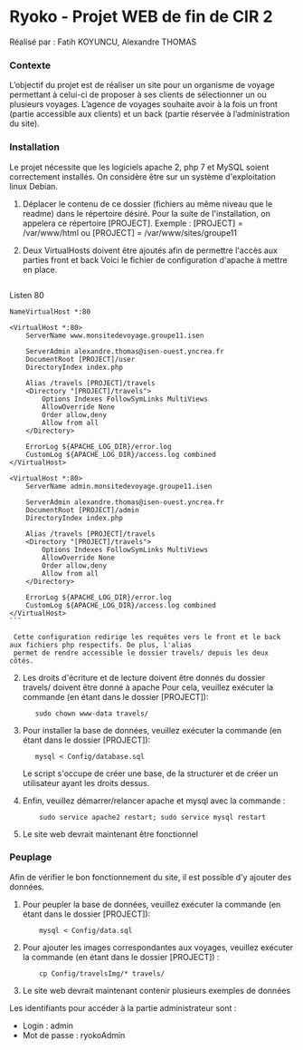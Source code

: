 # Ryoko - Projet WEB de fin de CIR 2
Réalisé par : Fatih KOYUNCU, Alexandre THOMAS

### Contexte
L’objectif du projet est de réaliser un site pour un organisme de voyage
permettant à celui-ci de proposer à ses clients de sélectionner un ou plusieurs
voyages.
L’agence de voyages souhaite avoir à la fois un front (partie accessible aux
clients) et un back (partie réservée à l’administration du site).

### Installation
Le projet nécessite que les logiciels apache 2, php 7 et MySQL soient correctement installés. On considère être sur un système d'exploitation linux Debian.

1. Déplacer le contenu de ce dossier (fichiers au même niveau que le readme) dans le répertoire désiré.
	 Pour la suite de l'installation, on appelera ce répertoire [PROJECT].
	 Exemple : [PROJECT] = /var/www/html ou [PROJECT] = /var/www/sites/groupe11

1. Deux VirtualHosts doivent être ajoutés afin de permettre l'accès aux parties front et back
	 Voici le fichier de configuration d'apache à mettre en place.

	```
  Listen 80

	NameVirtualHost *:80

	<VirtualHost *:80>
		ServerName www.monsitedevoyage.groupe11.isen

		ServerAdmin alexandre.thomas@isen-ouest.yncrea.fr
		DocumentRoot [PROJECT]/user
		DirectoryIndex index.php

		Alias /travels [PROJECT]/travels
		<Directory "[PROJECT]/travels">
			Options Indexes FollowSymLinks MultiViews
			AllowOverride None
			Order allow,deny
			Allow from all
		</Directory>

		ErrorLog ${APACHE_LOG_DIR}/error.log
		CustomLog ${APACHE_LOG_DIR}/access.log combined
	</VirtualHost>

	<VirtualHost *:80>
		ServerName admin.monsitedevoyage.groupe11.isen

		ServerAdmin alexandre.thomas@isen-ouest.yncrea.fr
		DocumentRoot [PROJECT]/admin
		DirectoryIndex index.php

		Alias /travels [PROJECT]/travels
		<Directory "[PROJECT]/travels">
			Options Indexes FollowSymLinks MultiViews
			AllowOverride None
			Order allow,deny
			Allow from all
		</Directory>

		ErrorLog ${APACHE_LOG_DIR}/error.log
		CustomLog ${APACHE_LOG_DIR}/access.log combined
	</VirtualHost>
	```

	 Cette configuration redirige les requêtes vers le front et le back aux fichiers php respectifs. De plus, l'alias
	 permet de rendre accessible le dossier travels/ depuis les deux côtés.

2. Les droits d'écriture et de lecture doivent être donnés du dossier travels/ doivent être donné à apache
	 Pour cela, veuillez exécuter la commande (en étant dans le dossier [PROJECT]):
	 ```
	 	sudo chown www-data travels/
	 ```

3. Pour installer la base de données, veuillez exécuter la commande (en étant dans le dossier [PROJECT]):
	 ```
	 	mysql < Config/database.sql
	 ```
	 Le script s'occupe de créer une base, de la structurer et de créer un utilisateur ayant les droits dessus.

4. Enfin, veuillez démarrer/relancer apache et mysql avec la commande :
	```
		sudo service apache2 restart; sudo service mysql restart
	```

5. Le site web devrait maintenant être fonctionnel


### Peuplage
Afin de vérifier le bon fonctionnement du site, il est possible d'y ajouter des données.
1. Pour peupler la base de données, veuillez exécuter la commande (en étant dans le dossier [PROJECT]):
	```
		mysql < Config/data.sql
	```

2. Pour ajouter les images correspondantes aux voyages, veuillez exécuter la commande (en étant dans le dossier [PROJECT]) :
	```
		cp Config/travelsImg/* travels/
	```

3. Le site web devrait maintenant contenir plusieurs exemples de données

Les identifiants pour accéder à la partie administrateur sont :
 - Login : admin
 - Mot de passe : ryokoAdmin
